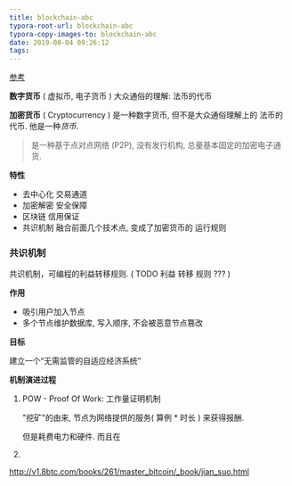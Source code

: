```yaml
---
title: blockchain-abc
typora-root-url: blockchain-abc
typora-copy-images-to: blockchain-abc
date: 2019-08-04 09:26:12
tags:
---
```


[参考](http://bitcoin-on-nodejs.ebookchain.org/1-%E4%BA%86%E8%A7%A3%E5%8C%BA%E5%9D%97%E9%93%BE/5-%E5%8A%A0%E5%AF%86%E8%B4%A7%E5%B8%81%E5%B0%B1%E6%98%AF%E8%B4%A7%E5%B8%81.html)

**数字货币** ( 虚拟币, 电子货币 ) 大众通俗的理解: 法币的代币

**加密货币** ( Cryptocurrency ) 是一种数字货币,  但不是大众通俗理解上的 法币的代币. 他是一种*货币*. 

> 是一种基于点对点网络 (P2P), 没有发行机构, 总量基本固定的加密电子通货.

**特性**

- 去中心化  交易通道
- 加密解密 安全保障
- 区块链    信用保证
- 共识机制   融合前面几个技术点, 变成了加密货币的 运行规则

### 共识机制  

共识机制，可编程的利益转移规则. ( TODO 利益 转移 规则 ??? )

**作用** 

- 吸引用户加入节点
- 多个节点维护数据库, 写入顺序, 不会被恶意节点篡改

**目标**

建立一个“无需监管的自适应经济系统”

**机制演进过程**

1. POW - Proof Of Work: 工作量证明机制

   "挖矿"的由来, 节点为网络提供的服务( 算例 * 时长 ) 来获得报酬.

   但是耗费电力和硬件. 而且在

2. 





<http://v1.8btc.com/books/261/master_bitcoin/_book/jian_suo.html>